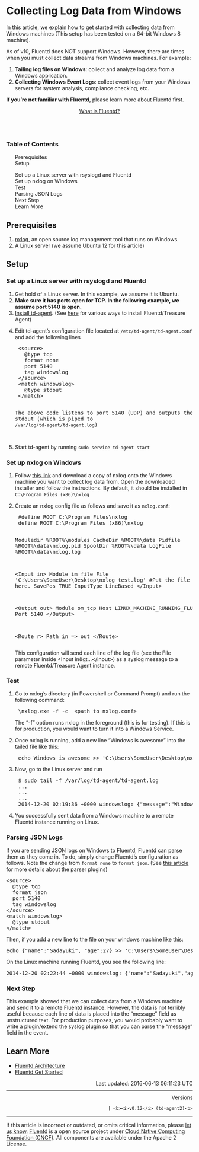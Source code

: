 <hgroup>
<h1>Collecting Log Data from Windows</h1>
</hgroup>
<p>In this article, we explain how to get started with collecting data from Windows machines (This setup has been tested on a 64-bit Windows 8 machine).</p>
<p>As of v10, Fluentd does NOT support Windows. However, there are times when you must collect data streams from Windows machines. For example:</p>
<ol>
<li>
<strong>Tailing log files on Windows</strong>: collect and analyze log data from a Windows application.</li>
<li>
<strong>Collecting Windows Event Logs</strong>: collect event logs from your Windows servers for system analysis, compliance checking, etc.</li>
</ol>
<p><strong>If you’re not familiar with Fluentd</strong>, please learn more about Fluentd first.</p>
<center>
<div class="btn-look" style="width: 300px;">
<a href="/articles/architecture">What is Fluentd?</a>
</div>
</center>
<p><br/>
<br/></p>
<a name="prerequisites"></a>
<section id="table-of-contents"><h3>Table of Contents</h3>
<ul id="toc">
<li class="toc-item"><a href="#prerequisites">Prerequisites</a></li>
<li class="toc-item"><a href="#setup">Setup</a></li>
<ul class="sub-toc">
<li class="sub-toc-item"><a href="#set-up-a-linux-server-with-rsyslogd-and-fluentd">Set up a Linux server with rsyslogd and Fluentd</a></li>
<li class="sub-toc-item"><a href="#set-up-nxlog-on-windows">Set up nxlog on Windows</a></li>
<li class="sub-toc-item"><a href="#test">Test</a></li>
<li class="sub-toc-item"><a href="#parsing-json-logs">Parsing JSON Logs</a></li>
<li class="sub-toc-item"><a href="#next-step">Next Step</a></li>
</ul>
<li class="toc-item"><a href="#learn-more">Learn More</a></li>
</ul>
</section>
<h2>Prerequisites</h2>
<ol>
<li>
<a href="http://nxlog.org">nxlog</a>, an open source log management tool that runs on Windows.</li>
<li>A Linux server (we assume Ubuntu 12 for this article)</li>
</ol>
<a name="setup"></a><h2>Setup</h2>
<a name="set-up-a-linux-server-with-rsyslogd-and-fluentd"></a><h3>Set up a Linux server with rsyslogd and Fluentd</h3>
<ol>
<li>Get hold of a Linux server. In this example, we assume it is Ubuntu.</li>
<li><strong>Make sure it has ports open for TCP. In the following example, we assume port 5140 is open.</strong></li>
<li>
<a href="/articles/install-by-deb">Install td-agent</a>. (See <a href="/categories/installation">here</a> for various ways to install Fluentd/Treasure Agent)</li>
<li>
<p>Edit td-agent’s configuration file located at <code>/etc/td-agent/td-agent.conf</code> and add the following lines</p>
<pre class="CodeRay"> &lt;source&gt;
   @type tcp
   format none
   port 5140
   tag windowslog
 &lt;/source&gt;    
 &lt;match windowslog&gt;
   @type stdout
 &lt;/match&gt;

 The above code listens to port 5140 (UDP) and outputs the data to stdout (which is piped to `/var/log/td-agent/td-agent.log`)    
</pre>
</li>
<li>Start td-agent by running <code>sudo service td-agent start</code>
</li>
</ol>
<a name="set-up-nxlog-on-windows"></a><h3>Set up nxlog on Windows</h3>
<ol>
<li>Follow <a href="http://nxlog.org/download">this link</a> and download a copy of nxlog onto the Windows machine you want to collect log data from. Open the downloaded installer and follow the instructions. By default, it should be installed in <code>C:\Program Files (x86)\nxlog</code>
</li>
<li>
<p>Create an nxlog config file as follows and save it as <code>nxlog.conf</code>:</p>
<pre class="CodeRay"> #define ROOT C:\Program Files\nxlog
 define ROOT C:\Program Files (x86)\nxlog

 Moduledir %ROOT%\modules
 CacheDir %ROOT%\data
 Pidfile %ROOT%\data\nxlog.pid
 SpoolDir %ROOT%\data
 LogFile %ROOT%\data\nxlog.log

 &lt;Input in&gt;
   Module im_file
   File 'C:\Users\SomeUser\Desktop\nxlog_test.log' #Put the file to be tailed here.
   SavePos TRUE
   InputType LineBased
 &lt;/Input&gt;

 &lt;Output out&gt;
   Module om_tcp
   Host LINUX_MACHINE_RUNNING_FLUENTD
   Port 5140
 &lt;/Output&gt; 

 &lt;Route r&gt;
   Path in =&gt; out
 &lt;/Route&gt;
</pre>
<p> This configuration will send each line of the log file (see the File parameter inside &lt;Input in&amp;gt…&lt;/Input&gt;) as a syslog message to a remote Fluentd/Treasure Agent instance.</p>
</li>
</ol>
<a name="test"></a><h3>Test</h3>
<ol>
<li>
<p>Go to nxlog’s directory (in Powershell or Command Prompt) and run the following command:</p>
<pre class="CodeRay"> \nxlog.exe -f -c  &lt;path to nxlog.conf&gt;
</pre>
<p> The “-f” option runs nxlog in the foreground (this is for testing). If this is for production, you would want to turn it into a Windows Service.</p>
</li>
<li>
<p>Once nxlog is running, add a new line “Windows is awesome” into the tailed file like this:</p>
<pre class="CodeRay"> echo Windows is awesome &gt;&gt; 'C:\Users\SomeUser\Desktop\nxlog_test.log'
</pre>
</li>
<li>
<p>Now, go to the Linux server and run</p>
<pre class="CodeRay"> $ sudo tail -f /var/log/td-agent/td-agent.log
 ...
 ...
 ...
 2014-12-20 02:19:36 +0000 windowslog: {"message":"Windows is awesome \r"}
</pre>
</li>
<li>You successfully sent data from a Windows machine to a remote Fluentd instance running on Linux.</li>
</ol>
<a name="parsing-json-logs"></a><h3>Parsing JSON Logs</h3>
<p>If you are sending JSON logs on Windows to Fluentd, Fluentd can parse them as they come in. To do, simply change Fluentd’s configuration as follows. Note the change from <code>format none</code> to <code>format json</code>. (See <a href="parser-plugin-overview">this article</a> for more details about the parser plugins)</p>
<pre class="CodeRay">&lt;source&gt;
  @type tcp
  format json
  port 5140
  tag windowslog
&lt;/source&gt;    
&lt;match windowslog&gt;
  @type stdout
&lt;/match&gt;
</pre>
<p>Then, if you add a new line to the file on your windows machine like this:</p>
<pre class="CodeRay">echo {"name":"Sadayuki", "age":27} &gt;&gt; 'C:\Users\SomeUser\Desktop\nxlog_test.log'
</pre>
<p>On the Linux machine running Fluentd, you see the following line:</p>
<pre class="CodeRay">2014-12-20 02:22:44 +0000 windowslog: {"name":"Sadayuki","age":27}
</pre>
<a name="next-step"></a><h3>Next Step</h3>
<p>This example showed that we can collect data from a Windows machine and send it to a remote Fluentd instance. However, the data is not terribly useful because each line of data is placed into the “message” field as unstructured text. For production purposes, you would probably want to write a plugin/extend the syslog plugin so that you can parse the “message” field in the event.</p>
<a name="learn-more"></a><h2>Learn More</h2>
<ul>
<li><a href="architecture">Fluentd Architecture</a></li>
<li><a href="quickstart">Fluentd Get Started</a></li>
</ul>
<div style="text-align:right">
  Last updated: 2016-06-13 06:11:23 UTC
  </div>
<hr size="1" style="margin-top: 10px; margin-bottom: 10px; color: rgba(0, 0, 0, .15);"/>
<div style="text-align:right">
Versions 
  

  

  
    
    | <b><i>v0.12</i> (td-agent2)<b>
</b></b>
</div>
<hr size="1" style="margin-top: 10px; margin-bottom: 10px; color: rgba(0, 0, 0, .15);"/>
<p>
    If this article is incorrect or outdated, or omits critical information, please <a href="https://github.com/fluent/fluentd-docs/issues?state=open">let us know</a>. <a href="http://www.fluentd.org/">Fluentd</a> is a  open source project under <a href="https://cncf.io/">Cloud Native Computing Foundation (CNCF)</a>. All components are available under the Apache 2 License.
  </p>
